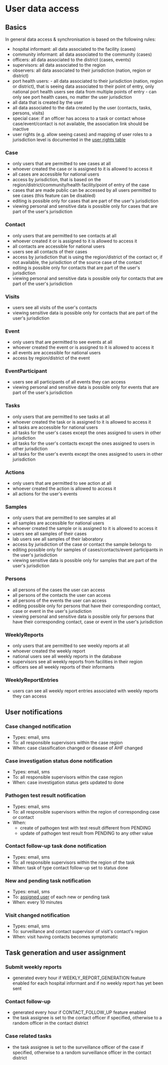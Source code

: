 # User data access

## Basics
In general data access & synchronisation is based on the following rules:

* hospital informant: all data associated to the facility (cases)
* community informant: all data associated to the community (cases)
* officers: all data associated to the district (cases, events)
* supervisors: all data associated to the region
* observers: all data associated to their jurisdiction (nation, region or district)
* port health users: - all data associated to their jurisdiction (nation, region or district), that is seeing data associated to their point of entry, only national port health users see data from multiple points of entry
                     - can only see port health cases, no matter the user jurisdiction
* all data that is created by the user
* all data associated to the data created by the user (contacts, tasks, persons, visits)
* special case: if an officer has access to a task or contact whose case/event/contact is not available, the association link should be inactive
* user rights (e.g. allow seeing cases) and mapping of user roles to a jurisdiction level is documented in the [user rights table](https://github.com/hzi-braunschweig/SORMAS-Project/tree/development/sormas-api/src/main/resources/doc/SORMAS_User_Rights.xlsx)

### Case
* only users that are permitted to see cases at all
* whoever created the case or is assigned to it is allowed to access it
* all cases are accessible for national users
* access by jurisdiction, that is based on the region/district/community/health facility/point of entry of the case
* cases that are made public can be accessed by all users permitted to see cases (this feature can be disabled)
* editing is possible only for cases that are part of the user's jurisdiction
* viewing personal and sensitive data is possible only for cases that are part of the user's jurisdiction

### Contact
* only users that are permitted to see contacts at all
* whoever created it or is assigned to it is allowed to access it
* all contacts are accessible for national users
* users see all contacts of their cases
* access by jurisdiction that is using the region/district of the contact or, if not available, the jurisdiction of the source case of the contact
* editing is possible only for contacts that are part of the user's jurisdiction
* viewing personal and sensitive data is possible only for contacts that are part of the user's jurisdiction

### Visits
* users see all visits of the user's contacts
* viewing sensitive data is possible only for contacts that are part of the user's jurisdiction

### Event
* only users that are permitted to see events at all
* whoever created the event or is assigned to it is allowed to access it
* all events are accessible for national users
* access by region/district of the event

### EventParticipant
* users see all participants of all events they can access
* viewing personal and sensitive data is possible only for events that are part of the user's jurisdiction

### Tasks
* only users that are permitted to see tasks at all
* whoever created the task or is assigned to it is allowed to access it
* all tasks are accessible for national users
* all tasks for the user's cases except the ones assigned to users in other jurisdiction
* all tasks for the user's contacts except the ones assigned to users in other jurisdiction
* all tasks for the user's events except the ones assigned to users in other jurisdiction

### Actions
* only users that are permitted to see action at all
* whoever created the action is allowed to access it
* all actions for the user's events

### Samples
* only users that are permitted to see samples at all
* all samples are accessible for national users
* whoever created the sample or is assigned to it is allowed to access it
* users see all samples of their cases
* lab users see all samples of their laboratory
* access by jurisdiction of the case or contact the sample belongs to
* editing possible only for samples of cases/contacts/event participants in the user's jurisdiction
* viewing sensitive data is possible only for samples that are part of the user's jurisdiction

### Persons
* all persons of the cases the user can access
* all persons of the contacts the user can access
* all persons of the events the user can access
* editing possible only for persons that have their corresponding contact, case or event in the user's jurisdiction
* viewing personal and sensitive data is possible only for persons that have their corresponding contact, case or event in the user's jurisdiction

### WeeklyReports
* only users that are permitted to see weekly reports at all
* whoever created the weekly report
* national users see all weekly reports in the database
* supervisors see all weekly reports from facilities in their region
* officers see all weekly reports of their informants

### WeeklyReportEntries
* users can see all weekly report entries associated with weekly reports they can access

## User notifications

### Case changed notification
* Types: email, sms
* To: all responsible supervisors within the case region
* When: case classification changed or disease of AHF changed

### Case investigation status done notification
* Types: email, sms
* To: all responsible supervisors within the case region
* When: case investigation status gets updated to done

### Pathogen test result notification
* Types: email, sms
* To: all responsible supervisors within the region of corresponding case or contact
* When:
  * create of pathogen test with test result different from PENDING
  * update of pathogen test result from PENDING to any other value

### Contact follow-up task done notification
* Types: email, sms
* To: all responsible supervisors within the region of the task
* When: task of type contact follow-up set to status done

### New and pending task notification
* Types: email, sms
* To: [assigned user](#task-generation-and-user-assignment) of each new or pending task
* When: every 10 minutes

### Visit changed notification
* Types: email, sms
* To: surveillance and contact supervisor of visit's contact's region
* When: visit having contacts becomes symptomatic

## Task generation and user assignment

### Submit weekly reports
* generated every hour if WEEKLY_REPORT_GENERATION feature enabled for each hospital informant and if no weekly report has yet been sent

### Contact follow-up
* generated every hour if CONTACT_FOLLOW_UP feature enabled
* the task assignee is set to the contact officer if specified, otherwise to a random officer in the contact district

### Case related tasks
* the task assignee is set to the surveillance officer of the case if specified, otherwise to a random surveillance officer in the contact district


